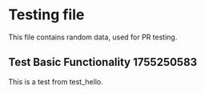 # Testing file

This file contains random data, used for PR testing.


## Test Basic Functionality 1755250583

This is a test from test_hello.
